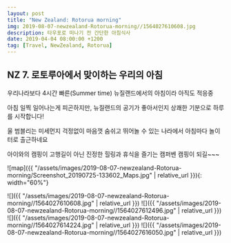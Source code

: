 ```yaml
---
layout: post
title: "New Zealand: Rotorua morning"
img: 2019-08-07-newzealand-Rotorua-morning//1564027610608.jpg
description: 타우포로 떠나기 전 간단한 아침식사
date: 2019-04-04 08:00:00 +1200
tag: [Travel, NewZealand, Rotorua]
---
```


## NZ 7. 로토루아에서 맞이하는 우리의 아침

우리나라보다 4시간 빠른(Summer time) 뉴질랜드에서의 아침이라 아직도 적응중

아침 일찍 일어나는게 피곤하지만, 뉴질랜드의 공기가 좋아서인지 상쾌한 기분으로 하루를 시작합니다!  

울 범블리는 미세먼지 걱정없이 마음껏 숨쉬고 뛰어놀 수 있는 나라에서 아침마다 놀이터로 출근하네요  

아이와의 캠핑이 고행길이 아닌 진정한 힐링과 휴식을 즐기는 캠퍼벤 캠핑이 되길~~~

![map]({{ "/assets/images/2019-08-07-newzealand-Rotorua-morning/Screenshot_20190725-133602_Maps.jpg" | relative_url }}){: width="60%"}

![]({{ "/assets/images/2019-08-07-newzealand-Rotorua-morning//1564027610608.jpg" | relative_url }})
![]({{ "/assets/images/2019-08-07-newzealand-Rotorua-morning//1564027612496.jpg" | relative_url }})
![]({{ "/assets/images/2019-08-07-newzealand-Rotorua-morning//1564027614224.jpg" | relative_url }})
![]({{ "/assets/images/2019-08-07-newzealand-Rotorua-morning//1564027616050.jpg" | relative_url }})
